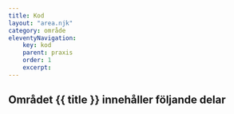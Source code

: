 ```yaml
---
title: Kod
layout: "area.njk"
category: område
eleventyNavigation:
    key: kod
    parent: praxis
    order: 1
    excerpt:
---
```

## Området {{ title }} innehåller följande delar

